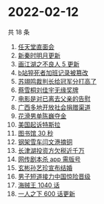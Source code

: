 # 2022-02-12

共 18 条

<!-- BEGIN -->
<!-- 最后更新时间 Sat Feb 12 2022 09:55:54 GMT+0800 (China Standard Time) -->

1. [任天堂直面会](https://www.zhihu.com/search?q=任天堂)
1. [新秦时明月更新](https://www.zhihu.com/search?q=新秦时明月)
1. [画江湖之不良人 5 更新](https://www.zhihu.com/search?q=画江湖)
1. [b站猝死者加班记录被篡改](https://www.zhihu.com/search?q=b站猝死员工)
1. [苏翊鸣裁判长给冠军分打高了](https://www.zhihu.com/search?q=苏翊鸣裁判长)
1. [蔡雪桐刘佳宇无缘奖牌](https://www.zhihu.com/search?q=单板滑雪)
1. [电影是对已离去父亲的告慰](https://www.zhihu.com/search?q=水门桥七连连长之子)
1. [广西多地开放社会捐赠渠道](https://www.zhihu.com/search?q=广西开放社会捐赠渠道)
1. [花滑男单陈巍夺金](https://www.zhihu.com/search?q=花样滑冰)
1. [美国起诉特斯拉](https://www.zhihu.com/search?q=美国起诉特斯拉)
1. [图书馆 30 秒](https://www.zhihu.com/search?q=图书馆30秒)
1. [钢架雪车闫文港摘铜](https://www.zhihu.com/search?q=钢架雪车)
1. [长津湖投资方欠税近千万](https://www.zhihu.com/search?q=长津湖投资方)
1. [网传剧本杀 app 需版号](https://www.zhihu.com/search?q=剧本杀)
1. [玄彬孙艺珍宣布结婚](https://www.zhihu.com/search?q=玄彬孙艺珍)
1. [男子短道接力中国惊险晋级](https://www.zhihu.com/search?q=短道速滑)
1. [海贼王 1040 话](https://www.zhihu.com/search?q=海贼王)
1. [一人之下 600 话更新](https://www.zhihu.com/search?q=一人之下)

<!-- END -->
